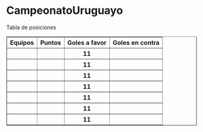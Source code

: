 # CampeonatoUruguayo

<!doctype html>
<html>
    <head>
    <title>Campeonato Uruguayo </title>
    </head>
    <body>
    <caption>Tabla de posiciones</caption>
    <table border ="1">
        <thead>
            <tr>
                <th>Equipos</th>
                <th>Puntos </th>
                <th>Goles a favor</th>
                <th>Goles en contra</th>
            </tr>
        </thead>
        <tbody>
            <tr>
                <th></th>
                <th></th>
                <th>11</th>
                <th></th>
            </tr>
                        <tr>
                <th></th>
                <th></th>
                <th>11</th>
                <th></th>
            </tr>
                        <tr>
                <th></th>
                <th></th>
                <th>11</th>
                <th></th>
            </tr>
                        <tr>
                <th></th>
                <th></th>
                <th>11</th>
                <th></th>
            </tr>
                        <tr>
                <th></th>
                <th></th>
                <th>11</th>
                <th></th>
            </tr>
                        <tr>
                <th></th>
                <th></th>
                <th>11</th>
                <th></th>
            </tr>
                          <tr>
                <th></th>
                <th></th>
                <th>11</th>
                <th></th>  
            </tr>
        </tbody>
    </table>   
    </body>
</html>
